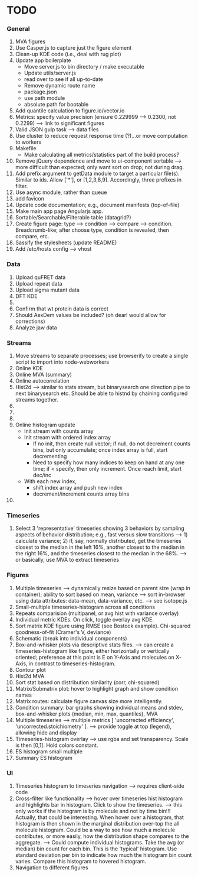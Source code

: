 TODO
====


### General

1. 	MVA figures
2. 	Use Casper.js to capture just the figure element
3. 	Clean-up KDE code (i.e., deal with rug plot)
4. 	Update app boilerplate
	- Move server.js to bin directory / make executable
	- Update utils/server.js
	- read over to see if all up-to-date
	- Remove dynamic route name
	- package.json
	- use path module
	- absolute path for bootable
5. 	Add quantile calculation to figure.io/vector.io
6. 	Metrics: specify value precision (ensure 0.229999 --> 0.2300, not 0.2299) --> link to significant figures
7. 	Valid JSON gulp task --> data files
8. 	Use cluster to reduce request response time (?)...or move computation to workers
9. 	Makefile
	- Make calculating all metrics/statistics part of the build process?
10. Remove jQuery dependence and move to ui-component sortable --> more difficult than expected; only want sort on drop; not during drag.
11. Add prefix argument to getData module to target a particular file(s). Similar to ids. Allow ['*'], or [1,2,3,8,9]. Accordingly, three prefixes in filter.
12. Use async module, rather than queue
13. add favicon
14. Update code documentation; e.g., document manifests (top-of-file)
15. Make main app page Angularjs app. 
16. Sortable/Searchable/Filterable table (datagrid?)
17. Create figure page: type --> condition --> compare --> condition. Breadcrumb-like; after choose type, condition is revealed, then compare, etc.
18. Sassify the stylesheets (update README)
19. Add /etc/hosts config --> vhost



### Data

1. 	Upload quFRET data
2. 	Upload repeat data
3. 	Upload sigma mutant data
4. 	DFT KDE
5. 	
6. 	Confirm that wt protein data is correct
7. 	Should AexDem values be included? (oh dear! would allow for corrections)
8. 	Analyze jaw data


### Streams

1. 	Move streams to separate processes; use browserify to create a single script to import into node-webworkers
2. 	Online KDE
3. 	Online MVA (summary)
4. 	Online autocorrelation
5. 	Hist2d --> similar to stats stream, but binarysearch one direction pipe to next binarysearch etc. Should be able to histnd by chaining configured streams together.
6.  
7. 	
8.  
9. 	Online histogram update
	- Init stream with counts array
	- Init stream with ordered index array
		- If no init, then create null vector; if null, do not decrement counts bins, but only accumulate; once index array is full, start decrementing
		- Need to specify how many indices to keep on hand at any one time; if < specify, then only increment. Once reach limit, start dec/inc
	- With each new index,
		- shift index array and push new index
		- decrement/increment counts array bins
10. 


### Timeseries

1. 	Select 3 'representative' timeseries showing 3 behaviors by sampling aspects of behavior distribution; e.g., fast versus slow transitions --> 1) calculate variance; 2) if, say, normally distributed, get the timeseries closest to the median in the left 16%, another closest to the median in the right 16%, and the timeseries closest to the median in the 68%. --> or basically, use MVA to extract timeseries


### Figures

1.  Multiple timeseries -->  dynamically resize based on parent size (wrap in container); ability to sort based on mean, variance --> sort in-browser using data attributes: data-mean, data-variance, etc. --> see isotope.js
2. 	Small-multiple timeseries-histogram across all conditions
3. 	Repeats comparision (multipanel, or avg hist with variance overlay)
4.  Individual metric KDEs. On click, toggle overlay avg KDE.
5. 	Sort matrix KDE figure using RMSE (see Bostock example). Chi-squared goodness-of-fit (Cramer's V, deviance)
6. 	Schematic (break into individual components)
7. 	Box-and-whisker plots via descriptive stats files. --> can create a timeseries-histogram like figure, either horizontally or vertically oriented; preference at this point is E on Y-Axis and molecules on X-Axis, in contrast to timeseries-histogram.
8. 	Contour plot
9. 	Hist2d MVA
10. Sort stat based on distribution similarity (corr, chi-squared)
11. Matrix/Submatrix plot: hover to highlight graph and show condition names
12. Matrix routes: calculate figure canvas size more intelligently.
13. Condition summary: bar graphs showing individual means and stdev, box-and-whisker plots (median, min, max, quantiles), MVA 
14. Multiple timeseries --> multiple metrics [ 'uncorrected.efficiency', 'uncorrected.stoichiometry' ]. --> provide toggle at top (legend), allowing hide and display
15. Timeseries-histogram overlay --> use rgba and set transparency. Scale is then [0,1]. Hold colors constant. 
16. ES histogram small multiple
17. Summary ES histogram


### UI

1. 	Timeseries histogram to timeseries navigation --> requires client-side code
2. 	Cross-filter like functionality --> hover over timeseries hist histogram and highlights bar in histogram. Click to show the timeseries. --> this only works if the histogram is by molecule and not by time bin!!! Actually, that could be interesting. When hover over a histogram, that histogram is then shown in the marginal distribution over-top the all molecule histogram. Could be a way to see how much a molecule contributes, or more easily, how the distribution shape compares to the aggregate. --> Could compute individual histograms. Take the avg (or median) bin count for each bin. This is the 'typical' histogram. Use standard deviation per bin to indicate how much the histogram bin count varies. Compare this histogram to hovered histogram.
3. 	Navigation to different figures